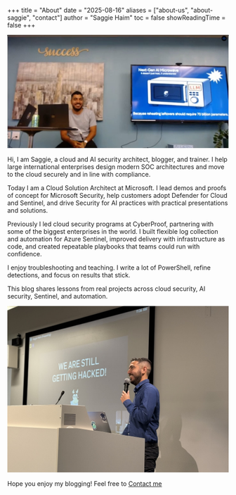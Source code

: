 +++
title = "About"
date = "2025-08-16"
aliases = ["about-us", "about-saggie", "contact"]
author = "Saggie Haim"
toc = false
showReadingTime = false
+++

![OC OWASP meetup speaking](images/owasp-ai.jpg "OWASP top 10 LLM, and how to red teaming AI models with PyRIT")

Hi, I am Saggie, a cloud and AI security architect, blogger, and trainer. I help large international enterprises design modern SOC architectures and move to the cloud securely and in line with compliance.

Today I am a Cloud Solution Architect at Microsoft. I lead demos and proofs of concept for Microsoft Security, help customers adopt Defender for Cloud and Sentinel, and drive Security for AI practices with practical presentations and solutions.

Previously I led cloud security programs at CyberProof, partnering with some of the biggest enterprises in the world. I built flexible log collection and automation for Azure Sentinel, improved delivery with infrastructure as code, and created repeatable playbooks that teams could run with confidence.

I enjoy troubleshooting and teaching. I write a lot of PowerShell, refine detections, and focus on results that stick.

This blog shares lessons from real projects across cloud security, AI security, Sentinel, and automation.

![Google First Security Meeting in Irvine, California – Modernizing TI for SOC](images/googlespeaking.JPG "Modernizing TI for SOC - Google Offices")

Hope you enjoy my blogging! Feel free to [Contact me](/contact)
